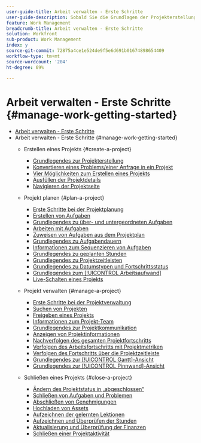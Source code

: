 ```yaml
---
user-guide-title: Arbeit verwalten - Erste Schritte
user-guide-description: Sobald Sie die Grundlagen der Projekterstellung, -planung und -verwaltung gelernt haben, sollten Sie mehr wissen, um Workfront optimal zu nutzen.
feature: Work Management
breadcrumb-title: Arbeit verwalten - Erste Schritte
solution: Workfront
sub-product: Work Management
index: y
source-git-commit: 72875a4ce1e524de9f5e6d691b01674898654409
workflow-type: tm+mt
source-wordcount: '204'
ht-degree: 69%

---
```




# Arbeit verwalten - Erste Schritte {#manage-work-getting-started}

+ [Arbeit verwalten - Erste Schritte](overview.md)
+ Arbeit verwalten - Erste Schritte {#manage-work-getting-started}
   + Erstellen eines Projekts {#create-a-project}
      + [Grundlegendes zur Projekterstellung](understand-basic-project-creation.md)
      + [Konvertieren eines Problems/einer Anfrage in ein Projekt](create-a-project-from-a-request.md)
      + [Vier Möglichkeiten zum Erstellen eines Projekts](understand-other-ways-to-create-projects.md)
      + [Ausfüllen der Projektdetails](fill-in-the-project-details.md)
      + [Navigieren der Projektseite](navigate-the-project-page.md)

   + Projekt planen {#plan-a-project}
      + [Erste Schritte bei der Projektplanung](getting-started-plan-a-project.md)
      + [Erstellen von Aufgaben](how-to-create-tasks.md)
      + [Grundlegendes zu über- und untergeordneten Aufgaben](understand-parent-child-tasks.md)
      + [Arbeiten mit Aufgaben](work-with-tasks.md)
      + [Zuweisen von Aufgaben aus dem Projektplan](assign-tasks-from-the-project-plan.md)
      + [Grundlegendes zu Aufgabendauern](understand-task-durations.md)
      + [Informationen zum Sequenzieren von Aufgaben](learn-to-sequence-tasks.md)
      + [Grundlegendes zu geplanten Stunden](understand-planned-hours.md)
      + [Grundlegendes zu Projektzeitleisten](understand-project-timelines.md)
      + [ Grundlegendes zu Datumstypen und Fortschrittsstatus](understand-task-dates-and-progress-status.md)
      + [Grundlegendes zum [!UICONTROL Arbeitsaufwand]](understand-work-effort.md)
      + [Live-Schalten eines Projekts](take-a-project-live.md)

   + Projekt verwalten {#manage-a-project}
      + [Erste Schritte bei der Projektverwaltung](getting-started-manage-a-project.md)
      + [Suchen von Projekten](find-projects.md)
      + [Freigeben eines Projekts](share-a-project.md)
      + [Informationen zum Projekt-Team](understand-the-project-team.md)
      + [Grundlegendes zur Projektkommunikation](understand-project-communication.md)
      + [Anzeigen von Projektinformationen](view-project-information.md)
      + [Nachverfolgen des gesamten Projektfortschritts](track-overall-project-progress.md)
      + [Verfolgen des Arbeitsfortschritts mit Projektmetriken](track-work-progress-with-project-metrics.md)
      + [Verfolgen des Fortschritts über die Projektzeitleiste](track-work-progress-from-the-project-timeline.md)
      + [Grundlegendes zur [!UICONTROL Gantt]-Ansicht](understand-the-gantt-view.md)
      + [Grundlegendes zur [!UICONTROL Pinnwand]-Ansicht](understand-the-board-view.md)

   + Schließen eines Projekts {#close-a-project}
      + [Ändern des Projektstatus in „abgeschlossen“](change-the-project-status.md)
      + [Schließen von Aufgaben und Problemen](close-tasks-and-issues.md)
      + [Abschließen von Genehmigungen](complete-approvals.md)
      + [Hochladen von Assets](upload-assets.md)
      + [Aufzeichnen der gelernten Lektionen](lessons-learned-from-closing-a-project.md)
      + [Aufzeichnen und Überprüfen der Stunden](log-and-review-hours.md)
      + [Aktualisierung und Überprüfung der Finanzen](update-and-review-finances.md)
      + [Schließen einer Projektaktivität](close-a-project-activity.md)

